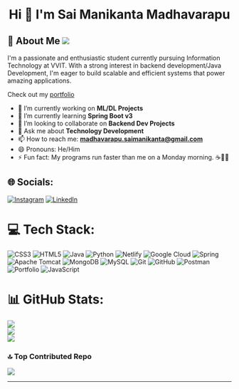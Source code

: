## <h1 align="center">Hi 👋 I'm Sai Manikanta Madhavarapu</h1>  
## :dart: About Me [![](https://visitcount.itsvg.in/api?id=21BQ1A1282&icon=0&color=0)](https://visitcount.itsvg.in)
I'm a passionate and enthusiastic student currently pursuing Information Technology at VVIT. With a strong interest in backend development/Java Development, I'm eager to build scalable and efficient systems that power amazing applications.

Check out my [portfolio](https://saimanikanta-msmk.netlify.app/)

- 🔭 I’m currently working on **ML/DL Projects**
- 🌱 I’m currently learning **Spring Boot v3**
- 👯 I’m looking to collaborate on **Backend Dev Projects**
- 💬 Ask me about **Technology Development**
- 📫 How to reach me: **madhavarapu.saimanikanta@gmail.com**
- 😄 Pronouns: He/Him
- ⚡ Fun fact: My programs run faster than me on a Monday morning. ☕🏃‍♂️

## 🌐 Socials:
[![Instagram](https://img.shields.io/badge/Instagram-%23E4405F.svg?logo=Instagram&logoColor=white)](https://instagram.com/https://www.instagram.com/saimanikanta697/) [![LinkedIn](https://img.shields.io/badge/LinkedIn-%230077B5.svg?logo=linkedin&logoColor=white)](https://linkedin.com/in/https://www.linkedin.com/in/saimanikantamadhavarapu/) 

# 💻 Tech Stack:
![CSS3](https://img.shields.io/badge/css3-%231572B6.svg?style=for-the-badge&logo=css3&logoColor=white) ![HTML5](https://img.shields.io/badge/html5-%23E34F26.svg?style=for-the-badge&logo=html5&logoColor=white) ![Java](https://img.shields.io/badge/java-%23ED8B00.svg?style=for-the-badge&logo=openjdk&logoColor=white) ![Python](https://img.shields.io/badge/python-3670A0?style=for-the-badge&logo=python&logoColor=ffdd54) ![Netlify](https://img.shields.io/badge/netlify-%23000000.svg?style=for-the-badge&logo=netlify&logoColor=#00C7B7) ![Google Cloud](https://img.shields.io/badge/GoogleCloud-%234285F4.svg?style=for-the-badge&logo=google-cloud&logoColor=white) ![Spring](https://img.shields.io/badge/spring-%236DB33F.svg?style=for-the-badge&logo=spring&logoColor=white) ![Apache Tomcat](https://img.shields.io/badge/apache%20tomcat-%23F8DC75.svg?style=for-the-badge&logo=apache-tomcat&logoColor=black) ![MongoDB](https://img.shields.io/badge/MongoDB-%234ea94b.svg?style=for-the-badge&logo=mongodb&logoColor=white) ![MySQL](https://img.shields.io/badge/mysql-4479A1.svg?style=for-the-badge&logo=mysql&logoColor=white) ![Git](https://img.shields.io/badge/git-%23F05033.svg?style=for-the-badge&logo=git&logoColor=white) ![GitHub](https://img.shields.io/badge/github-%23121011.svg?style=for-the-badge&logo=github&logoColor=white) ![Postman](https://img.shields.io/badge/Postman-FF6C37?style=for-the-badge&logo=postman&logoColor=white) ![Portfolio](https://img.shields.io/badge/Portfolio-%23000000.svg?style=for-the-badge&logo=firefox&logoColor=#FF7139) ![JavaScript](https://img.shields.io/badge/javascript-%23323330.svg?style=for-the-badge&logo=javascript&logoColor=%23F7DF1E)
# 📊 GitHub Stats:
![](https://github-readme-stats.vercel.app/api?username=21BQ1A1282&theme=swift&hide_border=false&include_all_commits=true&count_private=false)<br/>
![](https://github-readme-streak-stats.herokuapp.com/?user=21BQ1A1282&theme=swift&hide_border=false)<br/>
![](https://github-readme-stats.vercel.app/api/top-langs/?username=21BQ1A1282&theme=swift&hide_border=false&include_all_commits=true&count_private=false&layout=compact)

### 🔝 Top Contributed Repo
![](https://github-contributor-stats.vercel.app/api?username=21BQ1A1282&limit=5&theme=dark&combine_all_yearly_contributions=true)

---


<!-- Proudly created with GPRM ( https://gprm.itsvg.in ) -->

